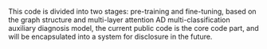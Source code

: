 This code is divided into two stages: pre-training and fine-tuning, based on the graph structure and multi-layer attention AD multi-classification auxiliary diagnosis model, the current public code is the core code part, and will be encapsulated into a system for disclosure in the future.
